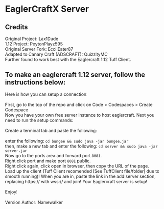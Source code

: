 # EaglerCraftX Server

## Credits
Original Project: Lax1Dude
<br>
1.12 Project: PeytonPlayz595
<br>
Original Server Fork: EcoliEater87
<br> 
Adapted to Canary Craft (ADSCRAFT): QuizzityMC
<br>
Further found to work best with the Eaglercraft 1.12 Tuff Client.
<br>

## To make an eaglercraft 1.12 server, follow the instructions below:
Here is how you can setup a connection:
<br>
<br>
First, go to the top of the repo and click on Code > Codespaces > Create Codespace
<br>
Now you have your own free server instance to host eaglercraft. Next you need to run the setup commands:
<br>
<br>
Create a terminal tab and paste the following:<br>
<br>
enter the following: `cd bungee && sudo java -jar bungee.jar`
<br>
then, make a new tab and enter the following: `cd server && sudo java -jar server.jar`
<br>
Now go to the ports area and forward port `8081`.
<br>
Right click port and make port `8081` public.
<br>
Right click again, click open in browser, then copy the URL of the page.
<br>
Load up the client (Tuff Client recomended [See TuffClient file/folder] due to smooth running)! When you are in, paste the link in the add server section, replacing https:// with wss:// and join!
Your Eaglercraft server is setup!
<br>
<br>
Enjoy!
<br>
<br>
Version Author: Namewalker
